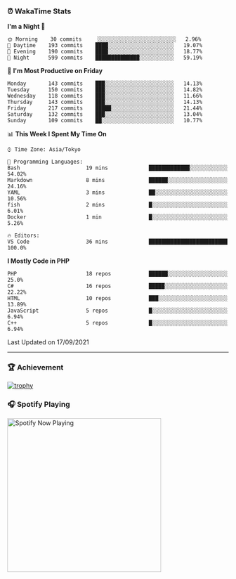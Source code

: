 ### ⏰ WakaTime Stats


<!--START_SECTION:waka-->
**I'm a Night 🦉** 

```text
🌞 Morning    30 commits     ░░░░░░░░░░░░░░░░░░░░░░░░░   2.96% 
🌆 Daytime    193 commits    ████░░░░░░░░░░░░░░░░░░░░░   19.07% 
🌃 Evening    190 commits    ████░░░░░░░░░░░░░░░░░░░░░   18.77% 
🌙 Night      599 commits    ██████████████░░░░░░░░░░░   59.19%

```
📅 **I'm Most Productive on Friday** 

```text
Monday       143 commits    ███░░░░░░░░░░░░░░░░░░░░░░   14.13% 
Tuesday      150 commits    ███░░░░░░░░░░░░░░░░░░░░░░   14.82% 
Wednesday    118 commits    ███░░░░░░░░░░░░░░░░░░░░░░   11.66% 
Thursday     143 commits    ███░░░░░░░░░░░░░░░░░░░░░░   14.13% 
Friday       217 commits    █████░░░░░░░░░░░░░░░░░░░░   21.44% 
Saturday     132 commits    ███░░░░░░░░░░░░░░░░░░░░░░   13.04% 
Sunday       109 commits    ██░░░░░░░░░░░░░░░░░░░░░░░   10.77%

```


📊 **This Week I Spent My Time On** 

```text
⌚︎ Time Zone: Asia/Tokyo

💬 Programming Languages: 
Bash                     19 mins             █████████████░░░░░░░░░░░░   54.02% 
Markdown                 8 mins              ██████░░░░░░░░░░░░░░░░░░░   24.16% 
YAML                     3 mins              ██░░░░░░░░░░░░░░░░░░░░░░░   10.56% 
fish                     2 mins              █░░░░░░░░░░░░░░░░░░░░░░░░   6.01% 
Docker                   1 min               █░░░░░░░░░░░░░░░░░░░░░░░░   5.26%

🔥 Editors: 
VS Code                  36 mins             █████████████████████████   100.0%

```

**I Mostly Code in PHP** 

```text
PHP                      18 repos            ██████░░░░░░░░░░░░░░░░░░░   25.0% 
C#                       16 repos            █████░░░░░░░░░░░░░░░░░░░░   22.22% 
HTML                     10 repos            ███░░░░░░░░░░░░░░░░░░░░░░   13.89% 
JavaScript               5 repos             █░░░░░░░░░░░░░░░░░░░░░░░░   6.94% 
C++                      5 repos             █░░░░░░░░░░░░░░░░░░░░░░░░   6.94%

```



 Last Updated on 17/09/2021
<!--END_SECTION:waka-->

---

### 🏆 Achievement

[![trophy](https://github-profile-trophy.vercel.app/?username=Slime-hatena&theme=flat&no-bg=true&no-frame=true&column=8)](https://github.com/ryo-ma/github-profile-trophy)

### 🎧 Spotify Playing

[<img src="https://spotify-now-playing-slime-hatena.vercel.app/api/spotify-playing" alt="Spotify Now Playing" width="350" />](https://open.spotify.com/user/slime_hatena)

<!--
**Slime-hatena/Slime-hatena** is a ✨ _special_ ✨ repository because its `README.md` (this file) appears on your GitHub profile.

Here are some ideas to get you started:

- 🔭 I’m currently working on ...
- 🌱 I’m currently learning ...
- 👯 I’m looking to collaborate on ...
- 🤔 I’m looking for help with ...
- 💬 Ask me about ...
- 📫 How to reach me: ...
- 😄 Pronouns: ...
- ⚡ Fun fact: ...
-->
